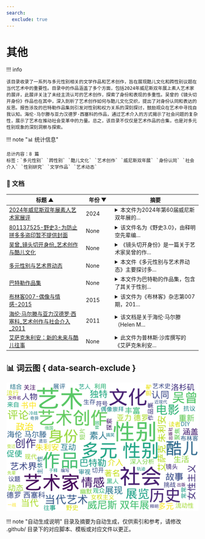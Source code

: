 ```yaml
---
search:
  exclude: true
---
```


# 其他


!!! info

    该目录收录了一系列与多元性别相关的文学作品和艺术创作，旨在展现酷儿文化和跨性别议题在当代艺术中的重要性。目录中的作品涵盖了多个方面，包括2024年威尼斯双年展上素人艺术家的展评，此展评关注了未经主流认可的艺术创作，探索了身份和表现的多重性。吴曾的《镜头切开身份》作品也在其中，深入剖析了艺术创作如何与酷儿文化交织，提出了对身份认同和表达的反思。报告涉及的巴特勒作品集则引发对性别和权力关系的深刻探讨，鼓励观众在艺术中寻找自我认知。海伦·马尔滕与亚力汉德罗·西塞科的作品，通过艺术介入的方式揭示了社会问题的复杂性，展示了艺术在推动社会变革中的力量。总之，该目录不仅仅是艺术作品的合集，也是对多元性别现象的深刻洞察与探索。



!!! note "📊 统计信息"

    总计内容：8 篇
    标签：`多元性别` `跨性别` `酷儿文化` `艺术创作` `威尼斯双年展` `身份认同` `社会介入` `性别研究` `文学作品` `艺术动态`



### 📄 文档

<table>
<thead><tr>
<th style="width: 40%" data-sortable="true" data-sort-direction="asc" data-sort-type="text">标题 ▲</th>
<th style="width: 15%" data-sortable="true" data-sort-direction="desc" data-sort-type="year">年份 ▼</th>
<th style="width: 45%">摘要</th>
</tr></thead>
<tbody>
<tr data-name="2024年威尼斯双年展素人艺术家展评" data-year="2024" data-date="2024-11-23 04:16:10">
                <td><a href="2024年威尼斯双年展素人艺术家展评_page" class="md-button">2024年威尼斯双年展素人艺术家展评</a></td>
                <td class="year-cell">2024</td>
                <td class="description-cell"><details>
                    <summary>本文件为2024年第60届威尼斯双年展的...</summary>
                    <div class="description">
                        本文件为2024年第60届威尼斯双年展的展评，主要聚焦于展览主题“处处是外国人”，旨在探讨素人艺术家——那些没有正式艺术教育背景但具有出色艺术创意的艺术家的作品。文中详细介绍了素人艺术（outsider art）在当代艺术界的地位，强调了这类作品在情感表达和社会文化背景下的独特价值。尤其提到来自不同地区艺术家的作品，如土耳其艺术家Nil Yalter、印度艺术家Bhupen Khakhar，以及来自新西兰的毛利艺术家和阿根廷的纺织艺术家，展现了多样化的文化影响与艺术形式。文章还探讨了Pedrosa作为策展人的责任感以及在多元文化语境下重新审视艺术史的重要性。展览通过丰富的艺术互动和政治维度的呈现，探索了酷儿艺术家与当代艺术间的关系，致力于让没有特权的故事被看到，凸显出艺术在社会议题中的价值和影响。
                        <br>年份：2024
                        <br>收录日期：2024-11-23 04:16:10
                    </div>
                </details></td>
            </tr>
<tr data-name="801137525-野史3-为防止拼多多盗印暂不提供封面" data-year="None" data-date="2025-01-10">
                <td><a href="801137525-野史3-为防止拼多多盗印暂不提供封面_page" class="md-button">801137525-野史3-为防止拼多多盗印暂不提供封面</a></td>
                <td class="year-cell">None</td>
                <td class="description-cell"><details>
                    <summary>该文件名为《野史3.0》，由释明空先辈编...</summary>
                    <div class="description">
                        该文件名为《野史3.0》，由释明空先辈编写，出版于释释国奇异搞笑出版社。书中通过幽默的视角探讨了从一战时期至冷战时期的历史变迁，尤其聚焦于近现代俄国的独特历史轨迹。内容涵盖了诸多被遗忘的历史逸闻趣事，以寓教于乐的方式帮助读者了解历史背后的真实面貌。书中提及的许多人物，如拉斯普京，以其特异的生平故事和惊人的人生经历，反映出那个时代政治斗争、社会动荡及人性复杂的一面。书中夹杂着一些现代流行文化元素和艺术创作，增加了文本的趣味性。整部作品通过引人入胜的叙述方式，意图揭示历史的不为人知之处，并促使读者在轻松中深化对历史的理解。
                        <br>年份：None
                        <br>收录日期：2025-01-10
                    </div>
                </details></td>
            </tr>
<tr data-name="吴曾_镜头切开身份_艺术创作与酷儿文化" data-year="None" data-date="2024-11-23 06:31:47">
                <td><a href="吴曾_镜头切开身份_艺术创作与酷儿文化_page" class="md-button">吴曾_镜头切开身份_艺术创作与酷儿文化</a></td>
                <td class="year-cell">None</td>
                <td class="description-cell"><details>
                    <summary>《镜头切开身份》是一篇关于艺术家吴曾的作...</summary>
                    <div class="description">
                        《镜头切开身份》是一篇关于艺术家吴曾的作品介绍，吴曾生活于洛杉矶，拥有男性的外表与女性的内涵。她通过电影与短片的形式，带领观众走入她的生活与艺术态度，反映出多元性别身份的复杂性与丰富性。文章提到吴曾的创作灵感来源于个人经历和对女性主义的认同，特别是她正在创作的以近代女权主义者秋瑾为题材的电影《Duilian》。吴曾的例子展现了跨性别艺术家的创作过程及其在洛杉矶这个多元城市中的生存与艺术生活。她的作品不仅谈及个人身份的转变，还有对性别、种族和社会阶层的探讨。文中通过吴曾的艺术实践，展现了酷儿文化的多样性，以及不同社会背景下的艺术创作如何引发公众对于多元身份的关注与思考。
                        <br>年份：None
                        <br>收录日期：2024-11-23 06:31:47
                    </div>
                </details></td>
            </tr>
<tr data-name="多元性别与艺术界动态" data-year="None" data-date="2024-11-23 06:31:17">
                <td><a href="多元性别与艺术界动态_page" class="md-button">多元性别与艺术界动态</a></td>
                <td class="year-cell">None</td>
                <td class="description-cell"><details>
                    <summary>本文件《多元性别与艺术界动态》主要探讨多...</summary>
                    <div class="description">
                        本文件《多元性别与艺术界动态》主要探讨多元性别群体在艺术领域内的表现和影响，剖析艺术创作如何反映和回应多元性别的经历与身份。内容包括对当前艺术界中跨性别与酷儿艺术家的访问和访谈，分享他们在艺术创作过程中的挑战与成就，特别是在表达性别认同的艺术作品中所透露的深刻情感与社会评论。同时，探讨了多元性别身份所带来的独特视角如何丰富了当代艺术，并促使观众重新审视性别与性取向的概念。同时，该文件也涉及有关多元性别艺术展览与活动的相关信息，提供了丰富的背景资料与分析，助于理解艺术如何作为一种社会变革的力量。
                        <br>年份：None
                        <br>收录日期：2024-11-23 06:31:17
                    </div>
                </details></td>
            </tr>
<tr data-name="巴特勒作品集" data-year="None" data-date="2024-11-23 06:02:28">
                <td><a href="巴特勒作品集_page" class="md-button">巴特勒作品集</a></td>
                <td class="year-cell">None</td>
                <td class="description-cell"><details>
                    <summary>本文件为巴特勒的作品集，包含了其关于性别...</summary>
                    <div class="description">
                        本文件为巴特勒的作品集，包含了其关于性别、身份及文化的深入探讨。作为一位著名的性别理论家，巴特勒在该作品集中讨论了性别的流动性以及主体性的构建。文中阐释了存在主义与女权主义的交叉，分析了如何通过语言和社会互动来建构性别身份。巴特勒强调，性别并非固定不变的分类，而是一种动态的社会表现，挑战了传统的二元性别观念。作品集中还探讨了这些理论在当代社会中的应用及其对性别认同运动的影响。
                        <br>年份：None
                        <br>收录日期：2024-11-23 06:02:28
                    </div>
                </details></td>
            </tr>
<tr data-name="布林客007-偶像与情感-2015" data-year="2015" data-date="2024-11-23 02:30:40">
                <td><a href="布林客007-偶像与情感-2015_page" class="md-button">布林客007-偶像与情感-2015</a></td>
                <td class="year-cell">2015</td>
                <td class="description-cell"><details>
                    <summary>该文件为《布林客》杂志第007期，201...</summary>
                    <div class="description">
                        该文件为《布林客》杂志第007期，2015年双月刊，内容涵盖多个领域，包括文化、情感、艺术等，其中讨论了多个主题，特别是与多元性别及其文化现象相关的探讨。文件中提到的部分作品涉及了偶像崇拜、爱情、女性主义及自我表达的多种视角，通过人物故事、文化评论和艺术创作等形式进行深入分析。文中提及的著名人物如艺人徐静蕾、画家弗里达·卡洛，以及对CLAMP、二大爷以及大同大张的探讨，显示了文学和艺术在多元性别和情感表达方面的深远影响。
                        <br>年份：2015
                        <br>收录日期：2024-11-23 02:30:40
                    </div>
                </details></td>
            </tr>
<tr data-name="海伦·马尔滕与亚力汉德罗·西塞科_艺术创作与社会介入_2011" data-year="2011" data-date="2024-11-23 04:10:47">
                <td><a href="海伦·马尔滕与亚力汉德罗·西塞科_艺术创作与社会介入_2011_page" class="md-button">海伦·马尔滕与亚力汉德罗·西塞科_艺术创作与社会介入_2011</a></td>
                <td class="year-cell">2011</td>
                <td class="description-cell"><details>
                    <summary>该文档是关于海伦·马尔滕（Helen M...</summary>
                    <div class="description">
                        该文档是关于海伦·马尔滕（Helen Marten）和亚力汉德罗·西塞科（Alejandro Cesarco）的艺术创作与社会介入的详细讨论，涉及他们在2011年威尼斯双年展上的展览。文中提到，海伦·马尔滕是一位25岁的纽约艺术家，以其独特的DIY艺术家图书和装置作品而闻名，她的创建方式常常让人联想到犯罪现场调查和社会体验。她的作品结合了流行文化和当代艺术中的各种符号，通过物品的组合和互动推动对艺术与日常生活的深入思考。亚力汉德罗·西塞科则是一位利用多种媒介进行创作的年轻乌拉圭艺人，关注政治和社会议题，他的作品常常涉及对空间和文化态度的重新定义，并通过他的作品，反映出社会的现状以及对个体记忆的探索。文档讨论的内容涵盖了现代艺术展览的背景、艺术家的创作过程以及当代艺术如何向社会问题发声。
                        <br>年份：2011
                        <br>收录日期：2024-11-23 04:10:47
                    </div>
                </details></td>
            </tr>
<tr data-name="艾萨克朱利安：新的未来与酷儿往事" data-year="None" data-date="2024-11-23 04:53:51">
                <td><a href="艾萨克朱利安：新的未来与酷儿往事_page" class="md-button">艾萨克朱利安：新的未来与酷儿往事</a></td>
                <td class="year-cell">None</td>
                <td class="description-cell"><details>
                    <summary>此文件为普林斯·沙库撰写的《艾萨克朱利安...</summary>
                    <div class="description">
                        此文件为普林斯·沙库撰写的《艾萨克朱利安：新的未来与酷儿往事》的中文翻译，主要探讨了著名艺术家艾萨克·朱利安如何通过他的作品反映历史、时间以及当代复杂的社会状况。本文件深入分析了朱利安的艺术创作以及他在跨性别和酷儿社区中的重要性，并展示了他如何利用电影和影像作为反抗压迫的工具。朱利安的早期经历，如目击科林·罗奇之死后的抗议，成为他艺术创作的转折点，促使他在电影中探讨黑人酷儿的身份与历史。文件引用了朱利安的多部作品，并结合了他对当代社会的深刻反思，展现了从历史到个人的复杂交织。
                        <br>年份：None
                        <br>收录日期：2024-11-23 04:53:51
                    </div>
                </details></td>
            </tr>
</tbody>
</table>


## 📊 词云图 { data-search-exclude }

![词云图](abstracts_wordcloud.png)


<script>
const sortFunctions = {
    year: (a, b, direction) => {
        a = a === '未知' ? '0000' : a;
        b = b === '未知' ? '0000' : b;
        return direction === 'desc' ? b.localeCompare(a) : a.localeCompare(b);
    },
    count: (a, b, direction) => {
        const aNum = parseInt(a.match(/\d+/)?.[0] || '0');
        const bNum = parseInt(b.match(/\d+/)?.[0] || '0');
        return direction === 'desc' ? bNum - aNum : aNum - bNum;
    },
    text: (a, b, direction) => {
        return direction === 'desc' 
            ? b.localeCompare(a, 'zh-CN') 
            : a.localeCompare(b, 'zh-CN');
    }
};

document.addEventListener('DOMContentLoaded', function() {
    document.querySelectorAll('th[data-sortable="true"]').forEach(th => {
        th.style.cursor = 'pointer';
        th.addEventListener('click', () => sortTable(th));
        
        if (th.getAttribute('data-sort-direction')) {
            sortTable(th, true);
        }
    });
});

function sortTable(th, isInitial = false) {
    const table = th.closest('table');
    const tbody = table.querySelector('tbody');
    const colIndex = Array.from(th.parentNode.children).indexOf(th);
    
    // Store original rows with their sort values
    const rowsWithValues = Array.from(tbody.querySelectorAll('tr')).map(row => ({
        element: row,
        value: row.children[colIndex].textContent.trim(),
        html: row.innerHTML
    }));
    
    // Toggle or set initial sort direction
    const currentDirection = th.getAttribute('data-sort-direction');
    const direction = isInitial ? currentDirection : (currentDirection === 'desc' ? 'asc' : 'desc');
    
    // Update sort indicators
    th.closest('tr').querySelectorAll('th').forEach(header => {
        if (header !== th) {
            header.textContent = header.textContent.replace(/ [▼▲]$/, '');
            header.removeAttribute('data-sort-direction');
        }
    });
    
    th.textContent = th.textContent.replace(/ [▼▲]$/, '') + (direction === 'desc' ? ' ▼' : ' ▲');
    th.setAttribute('data-sort-direction', direction);
    
    // Get sort function based on column type
    const sortType = th.getAttribute('data-sort-type') || 'text';
    const sortFn = sortFunctions[sortType] || sortFunctions.text;
    
    // Sort rows
    rowsWithValues.sort((a, b) => sortFn(a.value, b.value, direction));
    
    // Clear and rebuild tbody
    tbody.innerHTML = '';
    rowsWithValues.forEach(row => {
        const tr = document.createElement('tr');
        tr.innerHTML = row.html;
        tbody.appendChild(tr);
    });
}

</script>
 

!!! note "自动生成说明"
    目录及摘要为自动生成，仅供索引和参考，请修改 .github/ 目录下的对应脚本、模板或对应文件以更正。
